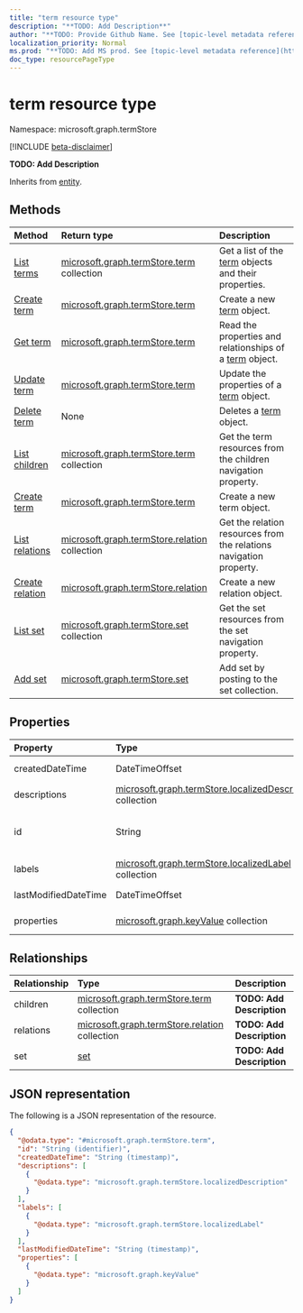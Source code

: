 ```yaml
---
title: "term resource type"
description: "**TODO: Add Description**"
author: "**TODO: Provide Github Name. See [topic-level metadata reference](https://msgo.azurewebsites.net/add/document/guidelines/metadata.html#topic-level-metadata)**"
localization_priority: Normal
ms.prod: "**TODO: Add MS prod. See [topic-level metadata reference](https://msgo.azurewebsites.net/add/document/guidelines/metadata.html#topic-level-metadata)**"
doc_type: resourcePageType
---
```


# term resource type

Namespace: microsoft.graph.termStore

[!INCLUDE [beta-disclaimer](../../includes/beta-disclaimer.md)]

**TODO: Add Description**


Inherits from [entity](../resources/termstore-entity.md).

## Methods
|Method|Return type|Description|
|:---|:---|:---|
|[List terms](../api/termstore-term-list.md)|[microsoft.graph.termStore.term](../resources/termstore-term.md) collection|Get a list of the [term](../resources/termstore-term.md) objects and their properties.|
|[Create term](../api/termstore-term-create.md)|[microsoft.graph.termStore.term](../resources/termstore-term.md)|Create a new [term](../resources/termstore-term.md) object.|
|[Get term](../api/termstore-term-get.md)|[microsoft.graph.termStore.term](../resources/termstore-term.md)|Read the properties and relationships of a [term](../resources/termstore-term.md) object.|
|[Update term](../api/termstore-term-update.md)|[microsoft.graph.termStore.term](../resources/termstore-term.md)|Update the properties of a [term](../resources/termstore-term.md) object.|
|[Delete term](../api/termstore-term-delete.md)|None|Deletes a [term](../resources/termstore-term.md) object.|
|[List children](../api/termstore-term-list-children.md)|[microsoft.graph.termStore.term](../resources/termstore-term.md) collection|Get the term resources from the children navigation property.|
|[Create term](../api/termstore-term-post-children.md)|[microsoft.graph.termStore.term](../resources/termstore-term.md)|Create a new term object.|
|[List relations](../api/termstore-term-list-relations.md)|[microsoft.graph.termStore.relation](../resources/termstore-relation.md) collection|Get the relation resources from the relations navigation property.|
|[Create relation](../api/termstore-term-post-relations.md)|[microsoft.graph.termStore.relation](../resources/termstore-relation.md)|Create a new relation object.|
|[List set](../api/termstore-term-list-set.md)|[microsoft.graph.termStore.set](../resources/termstore-set.md) collection|Get the set resources from the set navigation property.|
|[Add set](../api/termstore-term-post-set.md)|[microsoft.graph.termStore.set](../resources/termstore-set.md)|Add set by posting to the set collection.|

## Properties
|Property|Type|Description|
|:---|:---|:---|
|createdDateTime|DateTimeOffset|**TODO: Add Description**|
|descriptions|[microsoft.graph.termStore.localizedDescription](../resources/termstore-localizeddescription.md) collection|**TODO: Add Description**|
|id|String|**TODO: Add Description** Inherited from [entity](../resources/termstore-entity.md).|
|labels|[microsoft.graph.termStore.localizedLabel](../resources/termstore-localizedlabel.md) collection|**TODO: Add Description**|
|lastModifiedDateTime|DateTimeOffset|**TODO: Add Description**|
|properties|[microsoft.graph.keyValue](../resources/termstore-keyvalue.md) collection|**TODO: Add Description**|

## Relationships
|Relationship|Type|Description|
|:---|:---|:---|
|children|[microsoft.graph.termStore.term](../resources/termstore-term.md) collection|**TODO: Add Description**|
|relations|[microsoft.graph.termStore.relation](../resources/termstore-relation.md) collection|**TODO: Add Description**|
|set|[set](../resources/termstore-set.md)|**TODO: Add Description**|

## JSON representation
The following is a JSON representation of the resource.
<!-- {
  "blockType": "resource",
  "keyProperty": "id",
  "@odata.type": "microsoft.graph.termStore.term",
  "baseType": "microsoft.graph.entity",
  "openType": false
}
-->
``` json
{
  "@odata.type": "#microsoft.graph.termStore.term",
  "id": "String (identifier)",
  "createdDateTime": "String (timestamp)",
  "descriptions": [
    {
      "@odata.type": "microsoft.graph.termStore.localizedDescription"
    }
  ],
  "labels": [
    {
      "@odata.type": "microsoft.graph.termStore.localizedLabel"
    }
  ],
  "lastModifiedDateTime": "String (timestamp)",
  "properties": [
    {
      "@odata.type": "microsoft.graph.keyValue"
    }
  ]
}
```

